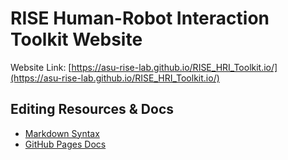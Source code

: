 # RISE Human-Robot Interaction Toolkit Website

Website Link: [https://asu-rise-lab.github.io/RISE_HRI_Toolkit.io/](https://asu-rise-lab.github.io/RISE_HRI_Toolkit.io/)

## Editing Resources & Docs
- [Markdown Syntax](https://www.markdownguide.org/basic-syntax/)
- [GitHub Pages Docs](https://docs.github.com/en/pages)
